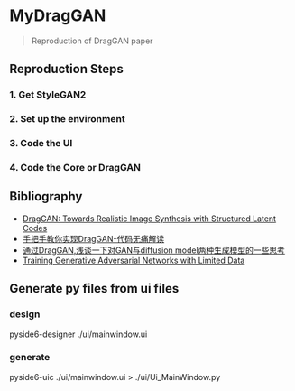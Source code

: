 # MyDragGAN

> Reproduction of DragGAN paper

## Reproduction Steps

### 1. Get StyleGAN2

### 2. Set up the environment

### 3. Code the UI

### 4. Code the Core or DragGAN

## Bibliography

- [DragGAN: Towards Realistic Image Synthesis with Structured Latent Codes](https://arxiv.org/abs/2305.10973)
- [手把手教你实现DragGAN-代码无痛解读](https://zhuanlan.zhihu.com/p/640871357)
- [通过DragGAN,浅谈一下对GAN与diffusion model两种生成模型的一些思考](https://zhuanlan.zhihu.com/p/639829821)
- [Training Generative Adversarial Networks with Limited Data](https://arxiv.org/abs/2006.06676)

## Generate py files from ui files

### design

pyside6-designer ./ui/mainwindow.ui

### generate

pyside6-uic ./ui/mainwindow.ui > ./ui/Ui_MainWindow.py
